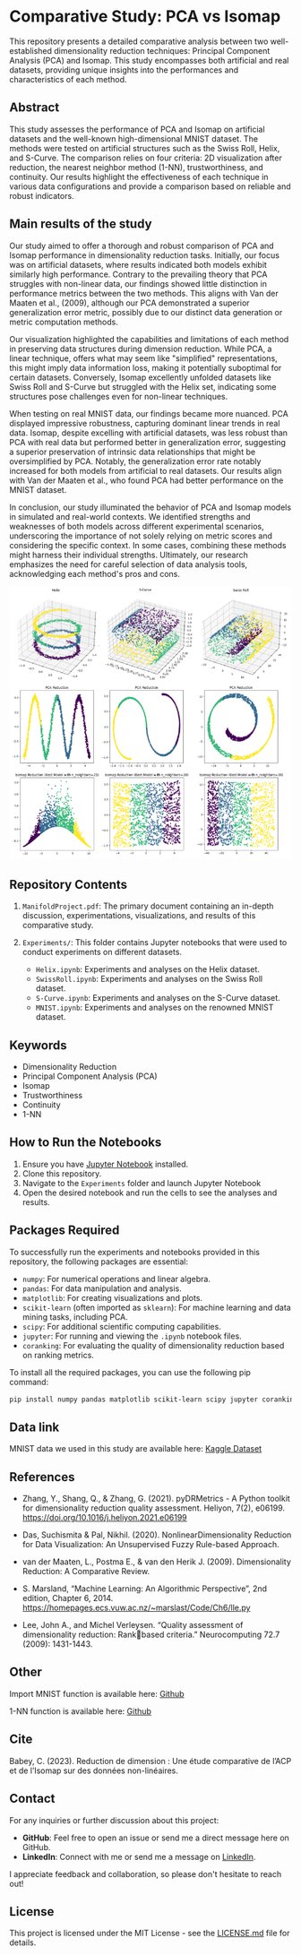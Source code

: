 # Comparative Study: PCA vs Isomap

This repository presents a detailed comparative analysis between two well-established dimensionality reduction techniques: Principal Component Analysis (PCA) and Isomap. This study encompasses both artificial and real datasets, providing unique insights into the performances and characteristics of each method.

## Abstract

This study assesses the performance of PCA and Isomap on artificial datasets and the well-known high-dimensional MNIST dataset. The methods were tested on artificial structures such as the Swiss Roll, Helix, and S-Curve. The comparison relies on four criteria: 2D visualization after reduction, the nearest neighbor method (1-NN), trustworthiness, and continuity. Our results highlight the effectiveness of each technique in various data configurations and provide a comparison based on reliable and robust indicators.

## Main results of the study 

Our study aimed to offer a thorough and robust comparison of PCA and Isomap performance in dimensionality reduction tasks. Initially, our focus was on artificial datasets, where results indicated both models exhibit similarly high performance. Contrary to the prevailing theory that PCA struggles with non-linear data, our findings showed little distinction in performance metrics between the two methods. This aligns with Van der Maaten et al., (2009), although our PCA demonstrated a superior generalization error metric, possibly due to our distinct data generation or metric computation methods.

Our visualization highlighted the capabilities and limitations of each method in preserving data structures during dimension reduction. While PCA, a linear technique, offers what may seem like "simplified" representations, this might imply data information loss, making it potentially suboptimal for certain datasets. Conversely, Isomap excellently unfolded datasets like Swiss Roll and S-Curve but struggled with the Helix set, indicating some structures pose challenges even for non-linear techniques.

When testing on real MNIST data, our findings became more nuanced. PCA displayed impressive robustness, capturing dominant linear trends in real data. Isomap, despite excelling with artificial datasets, was less robust than PCA with real data but performed better in generalization error, suggesting a superior preservation of intrinsic data relationships that might be oversimplified by PCA. Notably, the generalization error rate notably increased for both models from artificial to real datasets. Our results align with Van der Maaten et al., who found PCA had better performance on the MNIST dataset.

In conclusion, our study illuminated the behavior of PCA and Isomap models in simulated and real-world contexts. We identified strengths and weaknesses of both models across different experimental scenarios, underscoring the importance of not solely relying on metric scores and considering the specific context. In some cases, combining these methods might harness their individual strengths. Ultimately, our research emphasizes the need for careful selection of data analysis tools, acknowledging each method's pros and cons.

![Graphical Comparison](Graphique2.png)

## Repository Contents

1. `ManifoldProject.pdf`: The primary document containing an in-depth discussion, experimentations, visualizations, and results of this comparative study.


2. `Experiments/`: This folder contains Jupyter notebooks that were used to conduct experiments on different datasets.
   - `Helix.ipynb`: Experiments and analyses on the Helix dataset.
   - `SwissRoll.ipynb`: Experiments and analyses on the Swiss Roll dataset.
   - `S-Curve.ipynb`: Experiments and analyses on the S-Curve dataset.
   - `MNIST.ipynb`: Experiments and analyses on the renowned MNIST dataset.
  
## Keywords

- Dimensionality Reduction
- Principal Component Analysis (PCA)
- Isomap
- Trustworthiness
- Continuity
- 1-NN

## How to Run the Notebooks

1. Ensure you have [Jupyter Notebook](https://jupyter.org/install) installed.
2. Clone this repository.
3. Navigate to the `Experiments` folder and launch Jupyter Notebook
4. Open the desired notebook and run the cells to see the analyses and results.

## Packages Required

To successfully run the experiments and notebooks provided in this repository, the following packages are essential:

- `numpy`: For numerical operations and linear algebra.
- `pandas`: For data manipulation and analysis.
- `matplotlib`: For creating visualizations and plots.
- `scikit-learn` (often imported as `sklearn`): For machine learning and data mining tasks, including PCA.
- `scipy`: For additional scientific computing capabilities.
- `jupyter`: For running and viewing the `.ipynb` notebook files.
- `coranking`: For evaluating the quality of dimensionality reduction based on ranking metrics.

To install all the required packages, you can use the following pip command:

```bash
pip install numpy pandas matplotlib scikit-learn scipy jupyter coranking
````

## Data link

MNIST data we used in this study are available here:
[Kaggle Dataset](https://www.kaggle.com/datasets/hojjatk/mnist-dataset?select=train-labels.idx1-ubyte)

## References

- Zhang, Y., Shang, Q., & Zhang, G. (2021). pyDRMetrics - A Python toolkit for dimensionality reduction quality assessment. Heliyon, 7(2), e06199. https://doi.org/10.1016/j.heliyon.2021.e06199

- Das, Suchismita & Pal, Nikhil. (2020). NonlinearDimensionality Reduction for Data Visualization: An Unsupervised Fuzzy Rule-based Approach.
  
- van der Maaten, L., Postma E., & van den Herik J. (2009). Dimensionality Reduction: A Comparative Review.

- S. Marsland, “Machine Learning: An Algorithmic Perspective”, 2nd edition, Chapter 6, 2014. https://homepages.ecs.vuw.ac.nz/~marslast/Code/Ch6/lle.py
  
- Lee, John A., and Michel Verleysen. “Quality assessment of dimensionality reduction: Rankbased criteria.” Neurocomputing 72.7 (2009): 1431-1443.

## Other

Import MNIST function is available here: 
[Github](https://github.com/shukali/dimensionalityreduction-comparison/tree/master)

1-NN function is available here:
[Github](https://github.com/MaayanLab/GraphDR/tree/master)

## Cite

Babey, C. (2023). Reduction de dimension : Une étude comparative de l’ACP 
et de l’Isomap sur des données non-linéaires.

## Contact

For any inquiries or further discussion about this project:

- **GitHub**: Feel free to open an issue or send me a direct message here on GitHub.
- **LinkedIn**: Connect with me or send me a message on [LinkedIn](https://www.linkedin.com/in/cassienbabey/).

I appreciate feedback and collaboration, so please don't hesitate to reach out!

## License

This project is licensed under the MIT License - see the [LICENSE.md](LICENSE.md) file for details.
